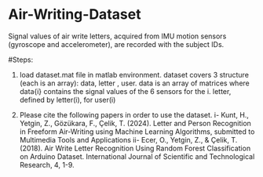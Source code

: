 # Air-Writing-Dataset
Signal values of air write letters, acquired from IMU motion sensors (gyroscope and accelerometer), are recorded with the subject IDs. 

#Steps:
1) load dataset.mat file in matlab environment. dataset covers 3 structure (each is an array): data, letter , user. data is an array of matrices where data{i} contains the signal values of the 6 sensors for the i. letter, defined by letter(i), for user(i)

2) Please cite the following papers in order to use the dataset. i- Kunt, H., Yetgin, Z., Gözükara, F., Çelik, T. (2024). Letter and Person Recognition in Freeform Air-Writing using Machine Learning Algorithms, submitted to Multimedia Tools and Applications ii- Ecer, O., Yetgin, Z., & Çelik, T. (2018). Air Write Letter Recognition Using Random Forest Classification on Arduino Dataset. International Journal of Scientific and Technological Research, 4, 1-9.
